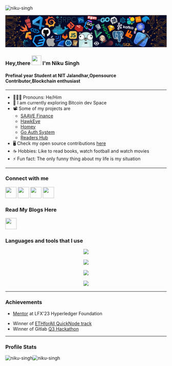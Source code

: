  <img src="https://komarev.com/ghpvc/?username=niku-singh&label=Profile%20views&color=0e75b6&style=flat" alt="niku-singh" />
 
 ![](https://github.com/NIKU-SINGH/NIKU-SINGH/blob/main/assets/banner.png)

### Hey,there <img src="https://raw.githubusercontent.com/MartinHeinz/MartinHeinz/master/wave.gif" width="30px" height="30px"> I'm Niku Singh
#### Prefinal year Student at NIT Jalandhar,Opensource Contributor,Blockchain enthusiast
---
- 👨🏻‍💻 Pronouns: He/Him
- 🔭 I am currently exploring Bitcoin dev Space
- 📽️ Some of my projects are 
    - [SAAVE Finance ](https://github.com/SAAVE-Finance)
    - [HawkEye](https://github.com/NIKU-SINGH/Hawkeye)
    - [Homey](https://github.com/NIKU-SINGH/rentals-frontend)
    - [Go Auth System](https://github.com/NIKU-SINGH/auth-system)
    - [Readers Hub](https://github.com/NIKU-SINGH/readers-hub-frontend)
- 🖥️ Check my open source contributions [here](https://github.com/NIKU-SINGH/My-Open-Source-Contri)
- ☕ Hobbies: Like to read books, watch football and watch movies
- ⚡ Fun fact: The only funny thing about my life is my situation
---
### Connect with me

[<img height="35" width="35" src="https://cdn.jsdelivr.net/npm/simple-icons@v5/icons/twitter.svg" />](https://twitter.com/niku_singh_)
[<img height="35" width="35" src="https://cdn.jsdelivr.net/npm/simple-icons@v5/icons/instagram.svg" />](https://instagram.com/_niku__singh_)
[<img height="35" width="35" src="https://cdn.jsdelivr.net/npm/simple-icons@v5/icons/linkedin.svg" />](https://www.linkedin.com/in/niku-singh)
[<img height="35" width="35" src="https://cdn.jsdelivr.net/npm/simple-icons@v5/icons/devrant.svg" />](https://devrant.com/users/Nikus)

### Read My Blogs Here
[<img height="35" width="35" src="https://cdn.jsdelivr.net/npm/simple-icons@v5/icons/medium.svg" />](https://medium.com/@nikusingh)
<!-- [<img height="35" width="35" src="https://cdn.jsdelivr.net/npm/simple-icons@v5/icons/DEVCommunity.svg" />](https://dev.to/nikusingh)
[<img height="35" width="35" src="https://cdn.jsdelivr.net/npm/simple-icons@v5/icons/hashnode.svg" />](https://hashnode.com/@Sukin) -->

### Languages and tools that I use
<p align="center">
  <a href="https://skillicons.dev">
    <img src="https://skillicons.dev/icons?i=javascript,typescript,python,c,cpp,rust,go" />
  </a>
</p>
<p align="center">
  <a href="https://skillicons.dev">
    <img src="https://skillicons.dev/icons?i=next,react,express,tailwind,nodejs,actix,bootstrap,materialui,graphql" />
  </a>
</p>
<p align="center">
  <a href="https://skillicons.dev">
    <img src="https://skillicons.dev/icons?i=git,github,gitlab,docker,figma,netlify" />
  </a>
</p>
<p align="center">
  <a href="https://skillicons.dev">
    <img src="https://skillicons.dev/icons?i=heroku,firebase,vercel,mysql,mongo,postgres,linux" />
  </a>
</p>

---
### Achievements
- [Mentor](https://mentorship.lfx.linuxfoundation.org/project/6904ed62-2022-4451-bbc7-6bc0f940586f) at LFX'23 Hyperledger Foundation
<!-- - Runner up of [MIT Bitcoin Expo Forkscanner Track](https://devpost.com/software/hawkeye-28azjf) -->
- Winner of [ETHforAll QuickNode track](https://devfolio.co/projects/saave-61c5)
- Winner of Gitlab [Q3 Hackathon](https://forum.gitlab.com/t/announcing-gitlabs-q3-2021-hackathon-winners/60356)
---
### Profile Stats

<img height="150px" align="left" src="https://github-readme-stats.vercel.app/api?username=niku-singh&show_icons=true&theme=radical" alt="niku-singh" />
<img height= "150px" align="left" src="https://github-readme-streak-stats.herokuapp.com/?user=niku-singh&theme=radical" alt="niku-singh" />


